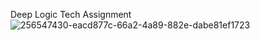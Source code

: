 Deep Logic Tech Assignment
![256547430-eacd877c-66a2-4a89-882e-dabe81ef1723](https://github.com/Saijairam/DeepLogicTech_Assignment/assets/91865172/84700ed7-853a-44d0-a6b5-a6e52ada3d70)
